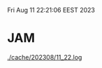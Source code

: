 Fri Aug 11 22:21:06 EEST 2023
# JAM
<a href='./cache/202308/11_22.log'>./cache/202308/11_22.log</a>
